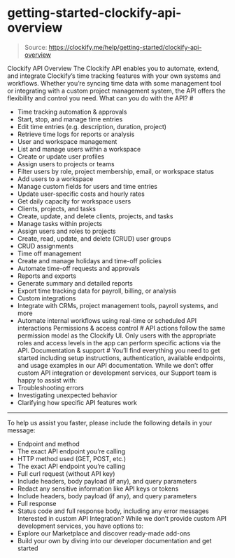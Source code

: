 # getting-started-clockify-api-overview

> Source: https://clockify.me/help/getting-started/clockify-api-overview

Clockify API Overview
The Clockify API enables you to automate, extend, and integrate Clockify’s time tracking features with your own systems and workflows. Whether you’re syncing time data with some management tool or integrating with a custom project management system, the API offers the flexibility and control you need.
What can you do with the API? #
- Time tracking automation & approvals
- Start, stop, and manage time entries
- Edit time entries (e.g. description, duration, project)
- Retrieve time logs for reports or analysis
- User and workspace management
- List and manage users within a workspace
- Create or update user profiles
- Assign users to projects or teams
- Filter users by role, project membership, email, or workspace status
- Add users to a workspace
- Manage custom fields for users and time entries
- Update user-specific costs and hourly rates
- Get daily capacity for workspace users
- Clients, projects, and tasks
- Create, update, and delete clients, projects, and tasks
- Manage tasks within projects
- Assign users and roles to projects
- Create, read, update, and delete (CRUD) user groups
- CRUD assignments
- Time off management
- Create and manage holidays and time-off policies
- Automate time-off requests and approvals
- Reports and exports
- Generate summary and detailed reports
- Export time tracking data for payroll, billing, or analysis
- Custom integrations
- Integrate with CRMs, project management tools, payroll systems, and more
- Automate internal workflows using real-time or scheduled API interactions
Permissions & access control #
API actions follow the same permission model as the Clockify UI. Only users with the appropriate roles and access levels in the app can perform specific actions via the API.
Documentation & support #
You’ll find everything you need to get started including setup instructions, authentication, available endpoints, and usage examples in our API documentation.
While we don’t offer custom API integration or development services, our Support team is happy to assist with:
- Troubleshooting errors
- Investigating unexpected behavior
- Clarifying how specific API features work
***
To help us assist you faster, please include the following details in your message:
- Endpoint and method
- The exact API endpoint you’re calling
- HTTP method used (GET, POST, etc.)
- The exact API endpoint you’re calling
- Full curl request (without API key)
- Include headers, body payload (if any), and query parameters
- Redact any sensitive information like API keys or tokens
- Include headers, body payload (if any), and query parameters
- Full response
- Status code and full response body, including any error messages
Interested in custom API Integration?
While we don’t provide custom API development services, you have options to:
- Explore our Marketplace and discover ready-made add-ons
- Build your own by diving into our developer documentation and get started